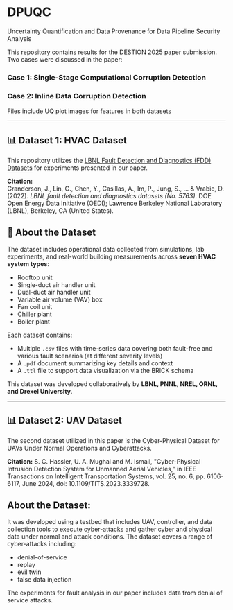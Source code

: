 # DPUQC
Uncertainty Quantification and Data Provenance for Data Pipeline Security Analysis

This repository contains results for the DESTION 2025 paper submission.
Two cases were discussed in the paper:
### Case 1: Single-Stage Computational Corruption Detection
### Case 2: Inline Data Corruption Detection
Files include UQ plot images for features in both datasets


---
## 📊 Dataset 1: HVAC Dataset

This repository utilizes the [LBNL Fault Detection and Diagnostics (FDD) Datasets](https://data.openei.org/submissions/5763) for experiments presented in our paper.

**Citation:**  
Granderson, J., Lin, G., Chen, Y., Casillas, A., Im, P., Jung, S., ... & Vrabie, D. (2022). *LBNL fault detection and diagnostics datasets (No. 5763)*. DOE Open Energy Data Initiative (OEDI); Lawrence Berkeley National Laboratory (LBNL), Berkeley, CA (United States).



## 🏢 About the Dataset

The dataset includes operational data collected from simulations, lab experiments, and real-world building measurements across **seven HVAC system types**:

- Rooftop unit  
- Single-duct air handler unit  
- Dual-duct air handler unit  
- Variable air volume (VAV) box  
- Fan coil unit  
- Chiller plant  
- Boiler plant  

Each dataset contains:

- Multiple `.csv` files with time-series data covering both fault-free and various fault scenarios (at different severity levels)  
- A `.pdf` document summarizing key details and context  
- A `.ttl` file to support data visualization via the BRICK schema

This dataset was developed collaboratively by **LBNL, PNNL, NREL, ORNL, and Drexel University**.

---
## 📊 Dataset 2: UAV Dataset

The second dataset utilized in this paper is the Cyber-Physical Dataset for UAVs Under Normal Operations and Cyberattacks. 

**Citation:**
S. C. Hassler, U. A. Mughal and M. Ismail, "Cyber-Physical Intrusion Detection System for Unmanned Aerial Vehicles," in IEEE Transactions on Intelligent Transportation Systems, vol. 25, no. 6, pp. 6106-6117, June 2024, doi: 10.1109/TITS.2023.3339728.



## About the Dataset:
It was developed using a testbed that includes UAV, controller, and data collection tools to execute cyber-attacks and gather cyber and physical data under normal and attack conditions. 
The dataset covers a range of cyber-attacks including:

- denial-of-service
- replay
- evil twin
- false data injection 
  
The experiments for fault analysis in our paper includes data from denial of service attacks.

